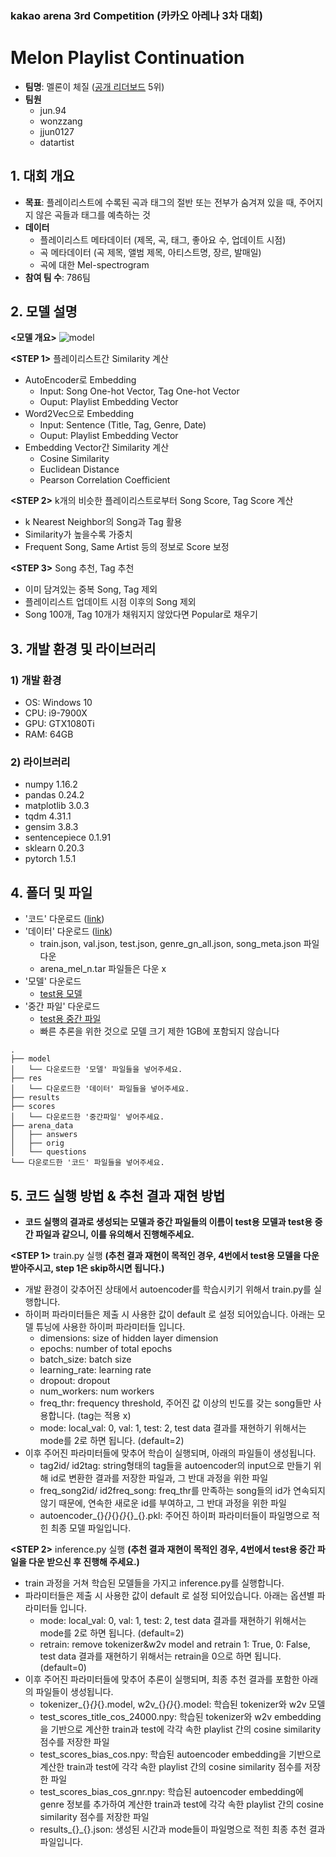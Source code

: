 ### kakao arena 3rd Competition (카카오 아레나 3차 대회)
# Melon Playlist Continuation
- **팀명**: 멜론이 체질 ([공개 리더보드](https://arena.kakao.com/c/7/leaderboard) 5위)
- **팀원**
  - jun.94
  - wonzzang
  - jjun0127
  - datartist
  
## 1. 대회 개요
- **목표**: 플레이리스트에 수록된 곡과 태그의 절반 또는 전부가 숨겨져 있을 때, 주어지지 않은 곡들과 태그를 예측하는 것
- **데이터**
  - 플레이리스트 메타데이터 (제목, 곡, 태그, 좋아요 수, 업데이트 시점)
  - 곡 메타데이터 (곡 제목, 앨범 제목, 아티스트명, 장르, 발매일)
  - 곡에 대한 Mel-spectrogram
- **참여 팀 수**: 786팀
  
## 2. 모델 설명
**<모델 개요>**
![model](https://user-images.githubusercontent.com/50820635/88534733-a9e58900-d043-11ea-821b-1166c64e2b42.png)

**<STEP 1>** 플레이리스트간 Similarity 계산  
- AutoEncoder로 Embedding
  - Input: Song One-hot Vector, Tag One-hot Vector 
  - Ouput: Playlist Embedding Vector
- Word2Vec으로 Embedding
  - Input: Sentence (Title, Tag, Genre, Date)
  - Ouput: Playlist Embedding Vector
- Embedding Vector간 Similarity 계산
  - Cosine Similarity
  - Euclidean Distance
  - Pearson Correlation Coefficient

**<STEP 2>** k개의 비슷한 플레이리스트로부터 Song Score, Tag Score 계산  
- k Nearest Neighbor의 Song과 Tag 활용
- Similarity가 높을수록 가중치
- Frequent Song, Same Artist 등의 정보로 Score 보정

**<STEP 3>** Song 추천, Tag 추천  
- 이미 담겨있는 중복 Song, Tag 제외
- 플레이리스트 업데이트 시점 이후의 Song 제외
- Song 100개, Tag 10개가 채워지지 않았다면 Popular로 채우기  

## 3. 개발 환경 및 라이브러리
### 1) 개발 환경
- OS: Windows 10
- CPU: i9-7900X
- GPU: GTX1080Ti
- RAM: 64GB
### 2) 라이브러리
- numpy 1.16.2
- pandas 0.24.2
- matplotlib 3.0.3
- tqdm 4.31.1
- gensim 3.8.3
- sentencepiece 0.1.91
- sklearn 0.20.3
- pytorch 1.5.1

## 4. 폴더 및 파일
- '코드' 다운로드 ([link](https://github.com/jjun0127/melon_autoencoder/archive/master.zip))
- '데이터' 다운로드 ([link](https://arena.kakao.com/c/7/data))
  - train.json, val.json, test.json, genre_gn_all.json, song_meta.json 파일 다운
  - arena_mel_n.tar 파일들은 다운 x
- '모델' 다운로드
  - [test용 모델](https://drive.google.com/file/d/1tAXY8iMpUt-Uft8RWZgi2Mub69-TEaUi/view?usp=sharing)
- '중간 파일' 다운로드
  - [test용 중간 파일](https://drive.google.com/file/d/1Lr-IxR3kJzhFXYkh03H8aURWwiJkxPPp/view?usp=sharing)
  - 빠른 추론을 위한 것으로 모델 크기 제한 1GB에 포함되지 않습니다
~~~
.
├── model
│   └── 다운로드한 '모델' 파일들을 넣어주세요.
├── res
│   └── 다운로드한 '데이터' 파일들을 넣어주세요.
├── results
├── scores
│   └── 다운로드한 '중간파일' 넣어주세요.
├── arena_data
│   ├── answers
│   ├── orig
│   └── questions
└── 다운로드한 '코드' 파일들을 넣어주세요. 
~~~

## 5. 코드 실행 방법 & 추천 결과 재현 방법
- **코드 실행의 결과로 생성되는 모델과 중간 파일들의 이름이 test용 모델과 test용 중간 파일과 같으니, 이를 유의해서 진행해주세요.**

**<STEP 1>** train.py 실행 **(추천 결과 재현이 목적인 경우, 4번에서 test용 모델을 다운 받아주시고, step 1은 skip하시면 됩니다.)**
  - 개발 환경이 갖추어진 상태에서 autoencoder를 학습시키기 위해서 train.py를 실행합니다.
  - 하이퍼 파라미터들은 제출 시 사용한 값이 default 로 설정 되어있습니다. 아래는 모델 튜닝에 사용한 하이퍼 파라미터들 입니다.
    - dimensions: size of hidden layer dimension
    - epochs: number of total epochs
    - batch_size: batch size
    - learning_rate: learning rate
    - dropout: dropout
    - num_workers: num workers
    - freq_thr: frequency threshold, 주어진 값 이상의 빈도를 갖는 song들만 사용합니다. (tag는 적용 x)
    - mode: local_val: 0, val: 1, test: 2, test data 결과를 재현하기 위해서는 mode를 2로 하면 됩니다. (default=2)
  - 이후 주어진 파라미터들에 맞추어 학습이 실행되며, 아래의 파일들이 생성됩니다.
    - tag2id/ id2tag: string형태의 tag들을 autoencoder의 input으로 만들기 위해 id로 변환한 결과를 저장한 파일과, 그 반대 과정을 위한 파일
    - freq_song2id/ id2freq_song: freq_thr를 만족하는 song들의 id가 연속되지 않기 때문에, 연속한 새로운 id를 부여하고, 그 반대 과정을 위한 파일
    - autoencoder_{}_{}_{}_{}_{}_{}.pkl: 주어진 하이퍼 파라미터들이 파일명으로 적힌 최종 모델 파일입니다.  
    
**<STEP 2>** inference.py 실행 **(추천 결과 재현이 목적인 경우, 4번에서 test용 중간 파일을 다운 받으신 후 진행해 주세요.)**
  - train 과정을 거쳐 학습된 모델들을 가지고 inference.py를 실행합니다.
  - 파라미터들은 제출 시 사용한 값이 default 로 설정 되어있습니다. 아래는 옵션별 파라미터들 입니다.
    - mode: local_val: 0, val: 1, test: 2, test data 결과를 재현하기 위해서는 mode를 2로 하면 됩니다. (default=2)
    - retrain: remove tokenizer&w2v model and retrain 1: True, 0: False, test data 결과를 재현하기 위해서는 retrain을 0으로 하면 됩니다. (default=0)
  - 이후 주어진 파라미터들에 맞추어 추론이 실행되며, 최종 추천 결과를 포함한 아래의 파일들이 생성됩니다.
    - tokenizer_{}_{}_{}.model, w2v_{}_{}_{}.model: 학습된 tokenizer와 w2v 모델
    - test_scores_title_cos_24000.npy: 학습된 tokenizer와 w2v embedding을 기반으로 계산한 train과 test에 각각 속한 playlist 간의 cosine similarity 점수를 저장한 파일
    - test_scores_bias_cos.npy: 학습된 autoencoder embedding을 기반으로 계산한 train과 test에 각각 속한 playlist 간의 cosine similarity 점수를 저장한 파일
    - test_scores_bias_cos_gnr.npy: 학습된 autoencoder embedding에 genre 정보를 추가하여 계산한 train과 test에 각각 속한 playlist 간의 cosine similarity 점수를 저장한 파일
    - results_{}_{}.json: 생성된 시간과 mode들이 파일명으로 적힌 최종 추천 결과 파일입니다.
